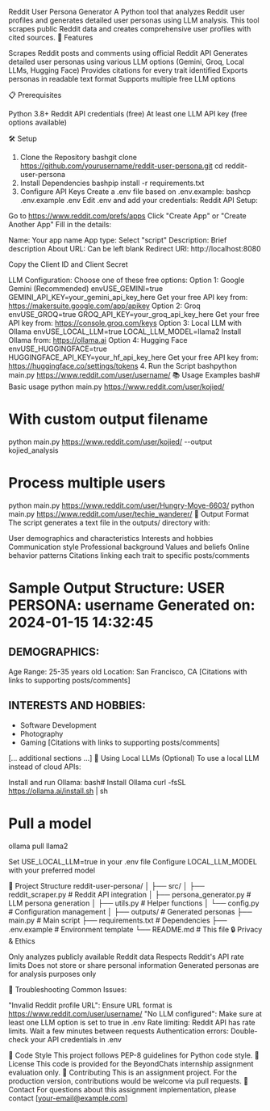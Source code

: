 Reddit User Persona Generator
A Python tool that analyzes Reddit user profiles and generates detailed user personas using LLM analysis. This tool scrapes public Reddit data and creates comprehensive user profiles with cited sources.
🚀 Features

Scrapes Reddit posts and comments using official Reddit API
Generates detailed user personas using various LLM options (Gemini, Groq, Local LLMs, Hugging Face)
Provides citations for every trait identified
Exports personas in readable text format
Supports multiple free LLM options

📋 Prerequisites

Python 3.8+
Reddit API credentials (free)
At least one LLM API key (free options available)

🛠️ Setup
1. Clone the Repository
bashgit clone https://github.com/yourusername/reddit-user-persona.git
cd reddit-user-persona
2. Install Dependencies
bashpip install -r requirements.txt
3. Configure API Keys
Create a .env file based on .env.example:
bashcp .env.example .env
Edit .env and add your credentials:
Reddit API Setup:

Go to https://www.reddit.com/prefs/apps
Click "Create App" or "Create Another App"
Fill in the details:

Name: Your app name
App type: Select "script"
Description: Brief description
About URL: Can be left blank
Redirect URI: http://localhost:8080


Copy the Client ID and Client Secret

LLM Configuration:
Choose one of these free options:
Option 1: Google Gemini (Recommended)
envUSE_GEMINI=true
GEMINI_API_KEY=your_gemini_api_key_here
Get your free API key from: https://makersuite.google.com/app/apikey
Option 2: Groq
envUSE_GROQ=true
GROQ_API_KEY=your_groq_api_key_here
Get your free API key from: https://console.groq.com/keys
Option 3: Local LLM with Ollama
envUSE_LOCAL_LLM=true
LOCAL_LLM_MODEL=llama2
Install Ollama from: https://ollama.ai
Option 4: Hugging Face
envUSE_HUGGINGFACE=true
HUGGINGFACE_API_KEY=your_hf_api_key_here
Get your free API key from: https://huggingface.co/settings/tokens
4. Run the Script
bashpython main.py https://www.reddit.com/user/username/
📚 Usage Examples
bash# Basic usage
python main.py https://www.reddit.com/user/kojied/

# With custom output filename
python main.py https://www.reddit.com/user/kojied/ --output kojied_analysis

# Process multiple users
python main.py https://www.reddit.com/user/Hungry-Move-6603/
python main.py https://www.reddit.com/user/techie_wanderer/
📄 Output Format
The script generates a text file in the outputs/ directory with:

User demographics and characteristics
Interests and hobbies
Communication style
Professional background
Values and beliefs
Online behavior patterns
Citations linking each trait to specific posts/comments

Sample Output Structure:
USER PERSONA: username
Generated on: 2024-01-15 14:32:45
================================================================================

DEMOGRAPHICS:
----------------------------------------
Age Range: 25-35 years old
Location: San Francisco, CA
[Citations with links to supporting posts/comments]

INTERESTS AND HOBBIES:
----------------------------------------
- Software Development
- Photography
- Gaming
[Citations with links to supporting posts/comments]

[... additional sections ...]
🤖 Using Local LLMs (Optional)
To use a local LLM instead of cloud APIs:

Install and run Ollama:
bash# Install Ollama
curl -fsSL https://ollama.ai/install.sh | sh

# Pull a model
ollama pull llama2

Set USE_LOCAL_LLM=true in your .env file
Configure LOCAL_LLM_MODEL with your preferred model

📁 Project Structure
reddit-user-persona/
│
├── src/
│   ├── reddit_scraper.py      # Reddit API integration
│   ├── persona_generator.py   # LLM persona generation
│   ├── utils.py              # Helper functions
│   └── config.py             # Configuration management
│
├── outputs/                   # Generated personas
├── main.py                   # Main script
├── requirements.txt          # Dependencies
├── .env.example             # Environment template
└── README.md                # This file
🔒 Privacy & Ethics

Only analyzes publicly available Reddit data
Respects Reddit's API rate limits
Does not store or share personal information
Generated personas are for analysis purposes only

🐛 Troubleshooting
Common Issues:

"Invalid Reddit profile URL": Ensure URL format is https://www.reddit.com/user/username/
"No LLM configured": Make sure at least one LLM option is set to true in .env
Rate limiting: Reddit API has rate limits. Wait a few minutes between requests
Authentication errors: Double-check your API credentials in .env

📝 Code Style
This project follows PEP-8 guidelines for Python code style.
📜 License
This code is provided for the BeyondChats internship assignment evaluation only.
🤝 Contributing
This is an assignment project. For the production version, contributions would be welcome via pull requests.
📧 Contact
For questions about this assignment implementation, please contact [your-email@example.com]
